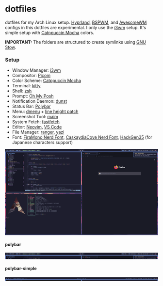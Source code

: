 # dotfiles

dotfiles for my Arch Linux setup. [Hyprland](https://hyprland.org/), [BSPWM](https://github.com/baskerville/bspwm), and [AwesomeWM](https://awesomewm.org/) configs in this dotfiles are experimental. I only use the [i3wm](https://i3wm.org/) setup. It's simple setup with [Catppuccin Mocha](https://github.com/catppuccin/catppuccin) colors.

**IMPORTANT:** The folders are structured to create symlinks using [GNU Stow](https://www.gnu.org/software/stow/).

### Setup

- Window Manager: [i3wm](https://i3wm.org/)
- Compositor: [Picom](https://picom.app/)
- Color Scheme: [Catppuccin Mocha](https://github.com/catppuccin/catppuccin)
- Terminal: [kitty](https://sw.kovidgoyal.net/kitty/)
- Shell: [zsh](https://www.zsh.org/)
- Prompt: [Oh My Posh](https://ohmyposh.dev/)
- Notification Daemon: [dunst](https://github.com/dunst-project/dunst)
- Status Bar: [Polybar](https://github.com/polybar/polybar)
- Menu: [dmenu](https://tools.suckless.org/dmenu/) + [line height patch](https://tools.suckless.org/dmenu/patches/line-height/)
- Screenshot Tool: [maim](https://github.com/naelstrof/maim)
- System Fetch: [fastfetch](https://github.com/fastfetch-cli/fastfetch)
- Editor: [Neovim](https://neovim.io/), [VS Code](https://code.visualstudio.com/)
- File Manager: [ranger](https://github.com/ranger/ranger), [yazi](https://github.com/sxyazi/yazi)
- Font: [FiraMono Nerd Font](https://www.nerdfonts.com/font-downloads), [CaskaydiaCove Nerd Font](https://www.nerdfonts.com/font-downloads), [HackGen35](https://github.com/yuru7/HackGen) (for Japanese characters support)

![i3 Screenshot](https://raw.githubusercontent.com/moonbrooke/dotfiles/refs/heads/main/.github/images/screenshot_2024-Nov-08-10-52-52_maim.png)

#### polybar

![polybar](https://raw.githubusercontent.com/moonbrooke/dotfiles/refs/heads/main/.github/images/polybar.png)

#### polybar-simple

![polybar-simple](https://raw.githubusercontent.com/moonbrooke/dotfiles/refs/heads/main/.github/images/polybar-simple.png)
